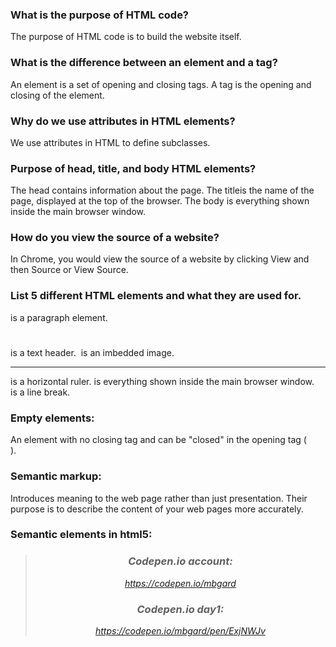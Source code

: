 ### What is the purpose of HTML code?
The purpose of HTML code is to build the website itself.

### What is the difference between an element and a tag?
An element is a set of opening and closing tags. A tag is the opening and closing of the element.

### Why do we use attributes in HTML elements?
We use attributes in HTML to define subclasses.

### Purpose of head, title, and body HTML elements?
The head contains information about the page. The titleis the name of the page, displayed at the top of the browser. The body is everything shown inside the main browser window.

### How do you view the source of a website?
In Chrome, you would view the source of a website by clicking View and then Source or View Source.

### List 5 different HTML elements and what they are used for.
<p></p> is a paragraph element.
<h1></h1> is a text header.
<img></img> is an imbedded image.
<hr></hr> is a horizontal ruler.
<body></body> is everything shown inside the main browser window.
<br> is a line break.

### Empty elements:
An element with no closing tag and can be "closed" in the opening tag (</br>).

### Semantic markup:
Introduces meaning to the web page rather than just presentation. Their purpose is to describe the content of your web pages more accurately.

### Semantic elements in html5:
<header> <nav> <article> <em> <blockquote>

# Codepen.io account:
https://codepen.io/mbgard

# Codepen.io day1:
https://codepen.io/mbgard/pen/ExjNWJv
